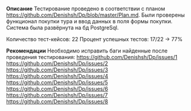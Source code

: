 **Описание**
Тестирование проведено в соответствии с планом https://github.com/Denishsh/Dp/blob/master/Plan.md.
Были проверены функционал покупки тура и ввод данных в поля формы покупки. Система была развёрнута на бд PostgreSql.

Количество тест-кейсов: 22
Процент успешных тестов: 17/22 -> 77%

**Рекомендации**
Необходимо исправить баги найденные после проведения тестирования:
https://github.com/Denishsh/Dp/issues/1
https://github.com/Denishsh/Dp/issues/2
https://github.com/Denishsh/Dp/issues/3
https://github.com/Denishsh/Dp/issues/4
https://github.com/Denishsh/Dp/issues/5
https://github.com/Denishsh/Dp/issues/6
https://github.com/Denishsh/Dp/issues/7
https://github.com/Denishsh/Dp/issues/8
